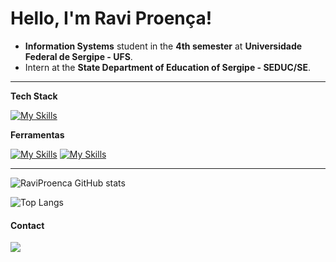 # Hello, I'm Ravi Proença!

- **Information Systems** student in the **4th semester** at **Universidade Federal de Sergipe - UFS**.
- Intern at the **State Department of Education of Sergipe - SEDUC/SE**.


---

**Tech Stack**

[![My Skills](https://skillicons.dev/icons?i=html,css,js,express,react,java,c#)](https://skillicons.dev)

**Ferramentas**

[![My Skills](https://skillicons.dev/icons?i=vscode,nodejs,postman)](https://skillicons.dev)
[![My Skills](https://skillicons.dev/icons?i=mongo,firebase)](https://skillicons.dev)

---

![RaviProenca GitHub stats](https://github-readme-stats.vercel.app/api?username=raviproenca&show_icons=true&theme=tokyonight)

![Top Langs](https://github-readme-stats.vercel.app/api/top-langs/?username=raviproenca&langs_count=8&theme=tokyonight)
#### Contact

<a href="https://www.linkedin.com/in/raviproenca"><img src="https://img.shields.io/badge/LinkedIn-0077B5?style=for-the-badge&logo=linkedin&logoColor=white" target="_blank"></a>

